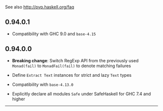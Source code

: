 See also http://pvp.haskell.org/faq

## 0.94.0.1

- Compatibility with GHC 9.0 and `base-4.15`

## 0.94.0.0

- **Breaking change**: Switch RegExp API from the previously used `Monad(fail)` to `MonadFail(fail)` to denote matching failures

- Define `Extract Text` instances for strict and lazy `Text` types

- Compatibility with `base-4.13.0`

- Explicitly declare all modules `Safe` under SafeHaskell for GHC 7.4 and higher

----
